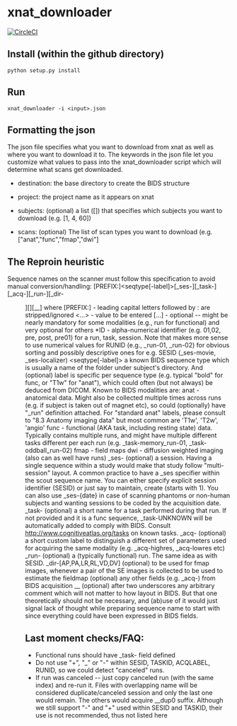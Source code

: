 # xnat_downloader
[![CircleCI](https://circleci.com/gh/HBClab/xnat_downloader.svg?style=svg)](https://circleci.com/gh/HBClab/xnat_downloader)

## Install (within the github directory)

```python setup.py install```

## Run

```xnat_downloader -i <input>.json```

## Formatting the json

The json file specifies what you want to download from xnat as well as where you want to download it to. The keywords in the json file let you customize what values to pass into the xnat_downloader script which will determine what scans get downloaded.

- destination: the base directory to create the BIDS structure

- project: the project name as it appears on xnat

- subjects: (optional) a list ([]) that specifies which subjects you want to download (e.g. [1, 4, 60])

- scans: (optional) The list of scan types you want to download (e.g. ["anat","func","fmap","dwi"]

## The Reproin heuristic
Sequence names on the scanner must follow this specification to avoid manual
conversion/handling:
  [PREFIX:]<seqtype[-label]>[_ses-<SESID>][_task-<TASKID>][_acq-<ACQLABEL>][_run-<RUNID>][_dir-<DIR>][<more BIDS>][__<custom>]
where
 [PREFIX:] - leading capital letters followed by : are stripped/ignored
 <...> - value to be entered
 [...] - optional -- might be nearly mandatory for some modalities (e.g.,
         run for functional) and very optional for others
 *ID - alpha-numerical identifier (e.g. 01,02, pre, post, pre01) for a run,
       task, session. Note that makes more sense to use numerical values for
       RUNID (e.g., _run-01, _run-02) for obvious sorting and possibly
       descriptive ones for e.g. SESID (_ses-movie, _ses-localizer)
<seqtype[-label]>
   a known BIDS sequence type which is usually a name of the folder under
   subject's directory. And (optional) label is specific per sequence type
   (e.g. typical "bold" for func, or "T1w" for "anat"), which could often
   (but not always) be deduced from DICOM. Known to BIDS modalities are:
     anat - anatomical data.  Might also be collected multiple times across
            runs (e.g. if subject is taken out of magnet etc), so could
            (optionally) have "_run" definition attached. For "standard anat"
            labels, please consult to "8.3 Anatomy imaging data" but most
            common are 'T1w', 'T2w', 'angio'
     func - functional (AKA task, including resting state) data.
            Typically contains multiple runs, and might have multiple different
            tasks different per each run
            (e.g. _task-memory_run-01, _task-oddball_run-02)
     fmap - field maps
     dwi  - diffusion weighted imaging (also can as well have runs)
_ses-<SESID> (optional)
    a session.  Having a single sequence within a study would make that study
    follow "multi-session" layout. A common practice to have a _ses specifier
    within the scout sequence name. You can either specify explicit session
    identifier (SESID) or just say to maintain, create (starts with 1).
    You can also use _ses-{date} in case of scanning phantoms or non-human
    subjects and wanting sessions to be coded by the acquisition date.
_task-<TASKID> (optional)
    a short name for a task performed during that run.  If not provided and it
    is a func sequence, _task-UNKNOWN will be automatically added to comply with
    BIDS. Consult http://www.cognitiveatlas.org/tasks on known tasks.
_acq-<ACQLABEL> (optional)
    a short custom label to distinguish a different set of parameters used for
    acquiring the same modality (e.g. _acq-highres, _acq-lowres  etc)
_run-<RUNID> (optional)
    a (typically functional) run. The same idea as with SESID.
_dir-[AP,PA,LR,RL,VD,DV] (optional)
    to be used for fmap images, whenever a pair of the SE images is collected
    to be used to estimate the fieldmap
<more BIDS> (optional)
    any other fields (e.g. _acq-) from BIDS acquisition
__<custom> (optional)
  after two underscores any arbitrary comment which will not matter to how
  layout in BIDS. But that one theoretically should not be necessary,
  and (ab)use of it would just signal lack of thought while preparing sequence
  name to start with since everything could have been expressed in BIDS fields.
## Last moment checks/FAQ:
- Functional runs should have _task-<TASKID> field defined
- Do not use "+", "_" or "-" within SESID, TASKID, ACQLABEL, RUNID,  so we
  could detect "canceled" runs.
- If run was canceled -- just copy canceled run (with the same index) and re-run
  it. Files with overlapping name will be considered duplicate/canceled session
  and only the last one would remain.  The others would acquire
  __dup0<number>  suffix.
Although we still support "-" and "+" used within SESID and TASKID, their use is
not recommended, thus not listed here
